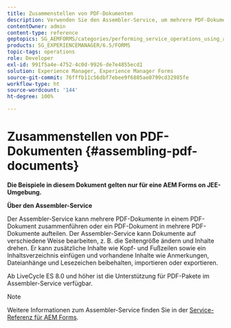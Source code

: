 ```yaml
---
title: Zusammenstellen von PDF-Dokumenten
description: Verwenden Sie den Assembler-Service, um mehrere PDF-Dokumente in einem PDF-Dokument zusammenzuführen oder ein PDF-Dokument in mehrere PDF-Dokumente aufzuteilen.
contentOwner: admin
content-type: reference
geptopics: SG_AEMFORMS/categories/performing_service_operations_using_apis
products: SG_EXPERIENCEMANAGER/6.5/FORMS
topic-tags: operations
role: Developer
exl-id: 991f5a4e-4752-4c0d-9926-de7e4855ecd1
solution: Experience Manager, Experience Manager Forms
source-git-commit: 76fffb11c56dbf7ebee9f6805ae0799cd32985fe
workflow-type: ht
source-wordcount: '144'
ht-degree: 100%

---
```


# Zusammenstellen von PDF-Dokumenten {#assembling-pdf-documents}

**Die Beispiele in diesem Dokument gelten nur für eine AEM Forms on JEE-Umgebung.**

**Über den Assembler-Service**

Der Assembler-Service kann mehrere PDF-Dokumente in einem PDF-Dokument zusammenführen oder ein PDF-Dokument in mehrere PDF-Dokumente aufteilen. Der Assembler-Service kann Dokumente auf verschiedene Weise bearbeiten, z. B. die Seitengröße ändern und Inhalte drehen. Er kann zusätzliche Inhalte wie Kopf- und Fußzeilen sowie ein Inhaltsverzeichnis einfügen und vorhandene Inhalte wie Anmerkungen, Dateianhänge und Lesezeichen beibehalten, importieren oder exportieren.

Ab LiveCycle ES 8.0 und höher ist die Unterstützung für PDF-Pakete im Assembler-Service verfügbar.

>[!NOTE]
>
>Weitere Informationen zum Assembler-Service finden Sie in der [Service-Referenz für AEM Forms](https://www.adobe.com/go/learn_aemforms_services_63).

